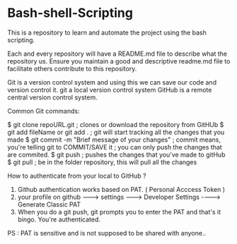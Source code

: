 # Bash-shell-Scripting
This is a repository to learn and automate the project using the bash scripting.

Each and every repository will have a README.md file to describe what the repository us. Ensure you maintain a good and descriptive readme.md file to facilitate others contribute to this repository.

Git is a version control system and using this we can save our code and version control it.
git a local version control system
GitHub is a remote central version control system.

Common Git commands:

$ git clone repoURL.git                         ; clones or download the repository from GitHUb
$ git add fileName  or   git add .              ; git will start tracking all the changes that you made
$ git commit -m "Brief message of your changes" ; commit means, you're telling git to COMMIT/SAVE it ; you can only push the changes that are commited.
$ git push                                      ; pushes the changes that you've made to gitHub
$ git pull                                      ; be in the folder repository, this will pull all the changes


How to authenticate from your local to GitHub ?
1) Github authentication works based on PAT. ( Personal Acccess Token )
2) your profile on github ---> settings ---> Developer Settings  ----> Generate Classic PAT 
3) When you do a git push, git prompts you to enter the PAT and that's it bingo. You're authenticated.

PS : PAT is sensitive and is not supposed to be shared with anyone..
